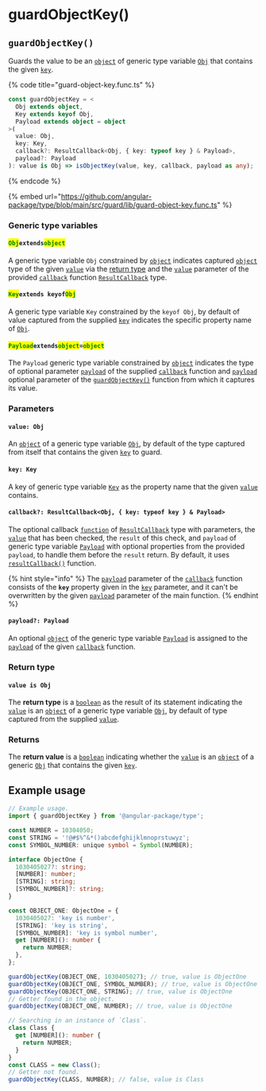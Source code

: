 # guardObjectKey()

## `guardObjectKey()`

Guards the value to be an [`object`](https://developer.mozilla.org/en-US/docs/Web/JavaScript/Reference/Global\_Objects/Object) of generic type variable [`Obj`](check-guardobjectkey.md#objextendsobject) that contains the given [`key`](check-guardobjectkey.md#key-key).

{% code title="guard-object-key.func.ts" %}
```typescript
const guardObjectKey = <
  Obj extends object,
  Key extends keyof Obj,
  Payload extends object = object
>(
  value: Obj,
  key: Key,
  callback?: ResultCallback<Obj, { key: typeof key } & Payload>,
  payload?: Payload
): value is Obj => isObjectKey(value, key, callback, payload as any);
```
{% endcode %}

{% embed url="https://github.com/angular-package/type/blob/main/src/guard/lib/guard-object-key.func.ts" %}

### Generic type variables

#### <mark style="color:green;">**`Obj`**</mark>**`extends`**<mark style="color:green;">**`object`**</mark>

A generic type variable `Obj` constrained by [`object`](https://developer.mozilla.org/en-US/docs/Web/JavaScript/Reference/Global\_Objects/Object) indicates captured [`object`](https://developer.mozilla.org/en-US/docs/Web/JavaScript/Reference/Global\_Objects/Object) type of the given [`value`](check-guardobjectkey.md#value-obj) via the [return type](check-guardobjectkey.md#return-type) and the [`value`](../types/resultcallback.md#value-value) parameter of the provided [`callback`](check-guardobjectkey.md#callback-resultcallback-less-than-obj-key-typeof-key-and-payload-greater-than) function [`ResultCallback`](../types/resultcallback.md) type.

#### <mark style="color:green;">**`Key`**</mark>**`extends keyof`**<mark style="color:green;">**`Obj`**</mark>

A generic type variable `Key` constrained by the `keyof Obj`, by default of value captured from the supplied [`key`](check-guardobjectkey.md#key-key) indicates the specific property name of [`Obj`](check-guardobjectkey.md#objextendsobject).

#### <mark style="color:green;">**`Payload`**</mark>**`extends`**<mark style="color:green;">**`object`**</mark>**`=`**<mark style="color:green;">**`object`**</mark>

The `Payload` generic type variable constrained by [`object`](https://www.typescriptlang.org/docs/handbook/basic-types.html#object) indicates the type of optional parameter [`payload`](../types/resultcallback.md#payload-payload) of the supplied [`callback`](check-guardobjectkey.md#callback-resultcallback-less-than-obj-key-typeof-key-and-payload-greater-than) function and [`payload`](check-guardobjectkey.md#payload-payload) optional parameter of the [`guardObjectKey()`](check-guardobjectkey.md#guardobjectkey) function from which it captures its value.

### Parameters

#### `value: Obj`

An [`object`](https://developer.mozilla.org/en-US/docs/Web/JavaScript/Reference/Global\_Objects/Object) of a generic type variable [`Obj`](check-guardobjectkey.md#objextendsobject), by default of the type captured from itself that contains the given [`key`](check-guardobjectkey.md#key-key) to guard.

#### `key: Key`

A key of generic type variable [`Key`](check-guardobjectkey.md#keyextends-keyofobj) as the property name that the given [`value`](check-guardobjectkey.md#value-obj) contains.

#### `callback?: ResultCallback<Obj, { key: typeof key } & Payload>`

The optional callback [`function`](https://developer.mozilla.org/en-US/docs/Web/JavaScript/Guide/Functions) of [`ResultCallback`](../types/resultcallback.md) type with parameters, the [`value`](check-guardobjectkey.md#value-obj) that has been checked, the `result` of this check, and `payload` of generic type variable [`Payload`](check-guardobjectkey.md#payloadextendsobject-object) with optional properties from the provided `payload`, to handle them before the `result` return. By default, it uses [`resultCallback()`](../helper/resultcallback.md) function.

{% hint style="info" %}
The [`payload`](../types/resultcallback.md#payload-payload) parameter of the [`callback`](check-guardobjectkey.md#callback-resultcallback-less-than-obj-key-typeof-key-and-payload-greater-than) function consists of the **`key`** property given in the [`key`](check-guardobjectkey.md#key-key) parameter, and it can't be overwritten by the given [`payload`](check-guardobjectkey.md#payload-payload) parameter of the main function.
{% endhint %}

#### `payload?: Payload`

An optional [`object`](https://developer.mozilla.org/en-US/docs/Web/JavaScript/Reference/Global\_Objects/Object) of the generic type variable [`Payload`](check-guardobjectkey.md#payloadextendsobject-object) is assigned to the [`payload`](../types/resultcallback.md#payload-payload) of the given [`callback`](check-guardobjectkey.md#callback-resultcallback-less-than-obj-key-typeof-key-and-payload-greater-than) function.

### Return type

#### `value is Obj`

The **return type** is a [`boolean`](https://www.typescriptlang.org/docs/handbook/basic-types.html#boolean) as the result of its statement indicating the [`value`](check-guardobjectkey.md#value-obj) is an [`object`](https://www.typescriptlang.org/docs/handbook/basic-types.html#object) of a generic type variable [`Obj`](check-guardobjectkey.md#objextendsobject), by default of type captured from the supplied [`value`](check-guardobjectkey.md#value-obj).

### Returns

The **return value** is a [`boolean`](https://developer.mozilla.org/en-US/docs/Web/JavaScript/Reference/Global\_Objects/Boolean) indicating whether the [`value`](check-guardobjectkey.md#value-obj) is an [`object`](https://developer.mozilla.org/en-US/docs/Web/JavaScript/Reference/Global\_Objects/Object) of a generic [`Obj`](check-guardobjectkey.md#objextendsobject) that contains the given [`key`](check-guardobjectkey.md#key-key).

## Example usage

```typescript
// Example usage.
import { guardObjectKey } from '@angular-package/type';

const NUMBER = 10304050;
const STRING = '!@#$%^&*()abcdefghijklmnoprstuwyz';
const SYMBOL_NUMBER: unique symbol = Symbol(NUMBER);

interface ObjectOne {
  1030405027?: string;
  [NUMBER]: number;
  [STRING]: string;
  [SYMBOL_NUMBER]?: string;
}

const OBJECT_ONE: ObjectOne = {
  1030405027: 'key is number',
  [STRING]: 'key is string',
  [SYMBOL_NUMBER]: 'key is symbol number',
  get [NUMBER](): number {
    return NUMBER;
  },
};

guardObjectKey(OBJECT_ONE, 1030405027); // true, value is ObjectOne
guardObjectKey(OBJECT_ONE, SYMBOL_NUMBER); // true, value is ObjectOne
guardObjectKey(OBJECT_ONE, STRING); // true, value is ObjectOne
// Getter found in the object.
guardObjectKey(OBJECT_ONE, NUMBER); // true, value is ObjectOne

// Searching in an instance of `Class`.
class Class {
  get [NUMBER](): number {
    return NUMBER;
  }
}
const CLASS = new Class();
// Getter not found.
guardObjectKey(CLASS, NUMBER); // false, value is Class
```
